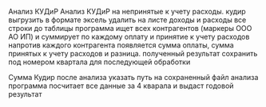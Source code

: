 Анализ КУДиР
Анализ КУДиР на непринятые к учету расходы.
кудир выгрузить в формате эксель
удалить на листе доходы и расходы все строки до таблицы
программа ищет всех контрагентов (маркеры ООО АО ИП) и суммирует по каждому оплату и принятие к учету расходов
напротив каждого контрагента появляется сумма оплаты, сумма принятых к учету расходов и разница.
полученный результат сохранить под номером квартала для последующей обработки


Сумма Кудир
после анализа указать путь на сохраненный файл анализа
программа посчитает все данные за 4 кварала и выдаст годовой результат